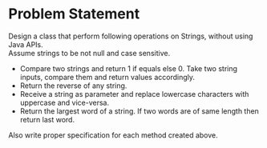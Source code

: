 # Problem Statement
Design a class that perform following operations on Strings, without using Java APIs. <br>
Assume strings to be not null and case sensitive. 

- Compare two strings and return 1 if equals else 0. Take two string inputs, compare them and return values accordingly.
- Return the reverse of any string. 
- Receive a string as parameter and replace lowercase characters with uppercase and vice-versa. 
- Return the largest word of a string. If two words are of same length then return last word.


Also write proper specification for each method created above.
